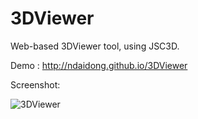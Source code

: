 3DViewer
========

Web-based 3DViewer tool, using JSC3D.

Demo : http://ndaidong.github.io/3DViewer

Screenshot:

![3DViewer](http://i.imgur.com/Wl7RJfR.png)
